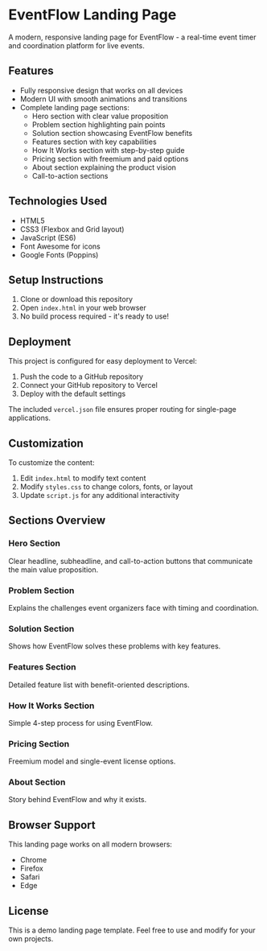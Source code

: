 # EventFlow Landing Page

A modern, responsive landing page for EventFlow - a real-time event timer and coordination platform for live events.

## Features

- Fully responsive design that works on all devices
- Modern UI with smooth animations and transitions
- Complete landing page sections:
  - Hero section with clear value proposition
  - Problem section highlighting pain points
  - Solution section showcasing EventFlow benefits
  - Features section with key capabilities
  - How It Works section with step-by-step guide
  - Pricing section with freemium and paid options
  - About section explaining the product vision
  - Call-to-action sections

## Technologies Used

- HTML5
- CSS3 (Flexbox and Grid layout)
- JavaScript (ES6)
- Font Awesome for icons
- Google Fonts (Poppins)

## Setup Instructions

1. Clone or download this repository
2. Open `index.html` in your web browser
3. No build process required - it's ready to use!

## Deployment

This project is configured for easy deployment to Vercel:

1. Push the code to a GitHub repository
2. Connect your GitHub repository to Vercel
3. Deploy with the default settings

The included `vercel.json` file ensures proper routing for single-page applications.

## Customization

To customize the content:
1. Edit `index.html` to modify text content
2. Modify `styles.css` to change colors, fonts, or layout
3. Update `script.js` for any additional interactivity

## Sections Overview

### Hero Section
Clear headline, subheadline, and call-to-action buttons that communicate the main value proposition.

### Problem Section
Explains the challenges event organizers face with timing and coordination.

### Solution Section
Shows how EventFlow solves these problems with key features.

### Features Section
Detailed feature list with benefit-oriented descriptions.

### How It Works Section
Simple 4-step process for using EventFlow.

### Pricing Section
Freemium model and single-event license options.

### About Section
Story behind EventFlow and why it exists.

## Browser Support

This landing page works on all modern browsers:
- Chrome
- Firefox
- Safari
- Edge

## License

This is a demo landing page template. Feel free to use and modify for your own projects.